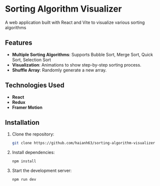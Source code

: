 # Sorting Algorithm Visualizer

A web application built with React and Vite to visualize various sorting algorithms 

## Features

- **Multiple Sorting Algorithms**: Supports Bubble Sort, Merge Sort, Quick Sort, Selection Sort
- **Visualization**: Animations to show step-by-step sorting process.
- **Shuffle Array**: Randomly generate a new array.

## Technologies Used

- **React**
- **Redux**
- **Framer Motion** 

## Installation

1. Clone the repository:
   ```sh
   git clone https://github.com/haianh63/sorting-algorithm-visualizer
   ```

2. Install dependencies:
   ```sh
   npm install
   ```

3. Start the development server:
   ```sh
   npm run dev
   ```



